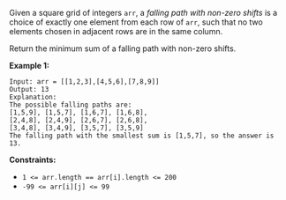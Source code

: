 Given a square grid of integers `arr`, a _falling path with non-zero shifts_
is a choice of exactly one element from each row of `arr`, such that no two
elements chosen in adjacent rows are in the same column.

Return the minimum sum of a falling path with non-zero shifts.



**Example 1:**

    
    
    Input: arr = [[1,2,3],[4,5,6],[7,8,9]]
    Output: 13
    Explanation:
    The possible falling paths are:
    [1,5,9], [1,5,7], [1,6,7], [1,6,8],
    [2,4,8], [2,4,9], [2,6,7], [2,6,8],
    [3,4,8], [3,4,9], [3,5,7], [3,5,9]
    The falling path with the smallest sum is [1,5,7], so the answer is 13.
    



**Constraints:**

  * `1 <= arr.length == arr[i].length <= 200`
  * `-99 <= arr[i][j] <= 99`

